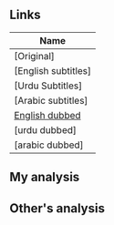 ## Links
| Name  |
| ------------- |
|[Original] |
|[English subtitles] |
|[Urdu Subtitles] |
|[Arabic subtitles] |
|[English dubbed](https://www.youtube.com/watch?v=1w8xZNu3Zw8&list=PLFcunZcFZZRJkq9FL73I52OG_fgCuq-iI) |
|[urdu dubbed] |
|[arabic dubbed] |

## My analysis


## Other's analysis